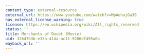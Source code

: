 ```yaml
---
content_type: external-resource
external_url: https://www.youtube.com/watch?v=MpAehajGu30
has_external_license_warning: true
license: https://en.wikipedia.org/wiki/All_rights_reserved
status: ''
title: Merchants of Doubt (Movie)
uid: 32647b3b-e33a-414a-ac11-9206df495a0a
wayback_url: ''
---
```

